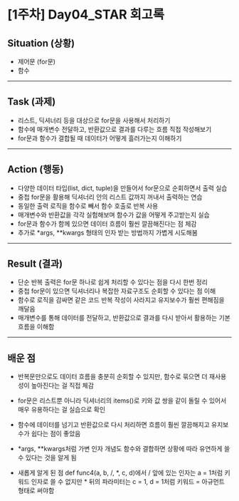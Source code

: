 # [1주차] Day04_STAR 회고록

## Situation (상황)
- 제어문 (for문)
- 함수
---

## Task (과제)
- 리스트, 딕셔너리 등을 대상으로 for문을 사용해서 처리하기
- 함수에 매개변수 전달하고, 반환값으로 결과를 다루는 흐름 직접 작성해보기
- for문과 함수가 결합될 때 데이터가 어떻게 흘러가는지 이해하기

---

## Action (행동)
- 다양한 데이터 타입(list, dict, tuple)을 만들어서 for문으로 순회하면서 출력 실습
- 중첩 for문을 활용해 딕셔너리 안의 리스트 값까지 꺼내서 출력하는 연습
- 동일한 출력 로직을 함수로 빼서 함수 호출로 반복 사용
- 매개변수와 반환값을 각각 실험해보며 함수가 값을 어떻게 주고받는지 실습
- for문과 함수가 함께 있으면 데이터 흐름이 훨씬 깔끔해진다는 점 체감
- 추가로 *args, **kwargs 형태의 인자 받는 방법까지 가볍게 시도해봄

---

## Result (결과)
- 단순 반복 출력은 for문 하나로 쉽게 처리할 수 있다는 점을 다시 한번 정리
- 중첩 for문이 있으면 딕셔너리나 복잡한 자료구조도 순회할 수 있다는 점 이해
- 함수로 로직을 감싸면 같은 코드 반복 작성이 사라지고 유지보수가 훨씬 편해짐을 깨달음
- 매개변수를 통해 데이터를 전달하고, 반환값으로 결과를 다시 받아서 활용하는 기본 흐름을 이해함
---

## 배운 점
- 반복문만으로도 데이터 흐름을 충분히 순회할 수 있지만, 함수로 묶으면 더 재사용성이 높아진다는 걸 직접 체감

- for문은 리스트뿐 아니라 딕셔너리의 items()로 키와 값 쌍을 같이 돌릴 수 있어서 매우 유용하다는 걸 실습으로 확인

- 함수에 데이터를 넘기고 반환값으로 다시 처리하면 흐름이 훨씬 깔끔해지고 유지보수가 쉽다는 점이 좋았음

- *args, **kwargs처럼 가변 인자 개념도 함수와 결합하면 상황에 따라 유연하게 쓸 수 있다는 것을 알게 됨

- 새롭게 알게 된 점
def func4(a, b, /, *, c, d)에서 / 앞에 있는 인자는 a = 1처럼 키워드 인자로 쓸 수 없지만 * 뒤의 파라미터는 c = 1, d = 1처럼 키워드 = 아규먼트 형태로 써야함